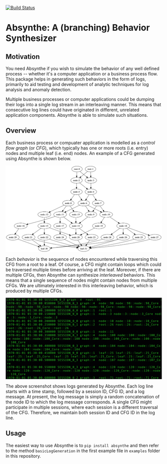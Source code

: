[![Build Status](https://www.travis-ci.org/chaturv3di/absynthe.svg?branch=develop)](https://www.travis-ci.org/chaturv3di/absynthe)

# Absynthe: A (branching) Behavior Synthesizer

## Motivation

You need Absynthe if you wish to simulate the behavior of any well defined 
process -- whether it's a computer application or a business process flow. This
package helps in generating such behaviors in the form of logs, primarily to
aid testing and development of analytic techniques for log analysis and anomaly
detection. 

Multiple business processes or computer applications could be dumping their
logs into a single log stream in an interleaving manner. This means that
consecutive log lines could have originated in different, unrelated application
components. Absynthe is able to simulate such situations.

## Overview

Each business process or compuater application is modelled as a _control flow
graph_ (or _CFG_), which typically has one or more roots (i.e. entry) nodes and
multiple leaf (i.e. end) nodes. An example of a CFG generated using Absynthe is
shown below.

<img src="imgs/02_exampleCFG.png" width="1000" align="middle" />

Each _behavior_ is the sequence of nodes encountered while traversing this CFG 
from a root to a leaf. Of course, a CFG might contain loops which could be
traversed multiple times before arriving at the leaf. Moreover, if there are
multiple CFGs, then Absynthe can synthesize _interleaved_ behaviors. This means
that a single sequence of nodes might contain nodes from multiple CFGs. We are 
ultimately interested in this interleaving behavior, which is produced by
multiple CFGs.

<img src="imgs/01_exampleBehavior.png" width="750" align="middle" />

The above screenshot shows logs generated by Absynthe. Each log line starts
with a time stamp, followed by a session ID, CFG ID, and a log message. At
present, the log message is simply a random concatenation of the node ID to
which the log message corresponds. A single CFG might participate in multiple
sessions, where each session is a different traversal of the CFG. Therefore, we
maintain both session ID and CFG ID in the log line.

## Usage

The easiest way to use Absynthe is to `pip install absynthe` and then refer to
the method `basicLogGeneration` in the first example file in `examples` folder
in this repository.
